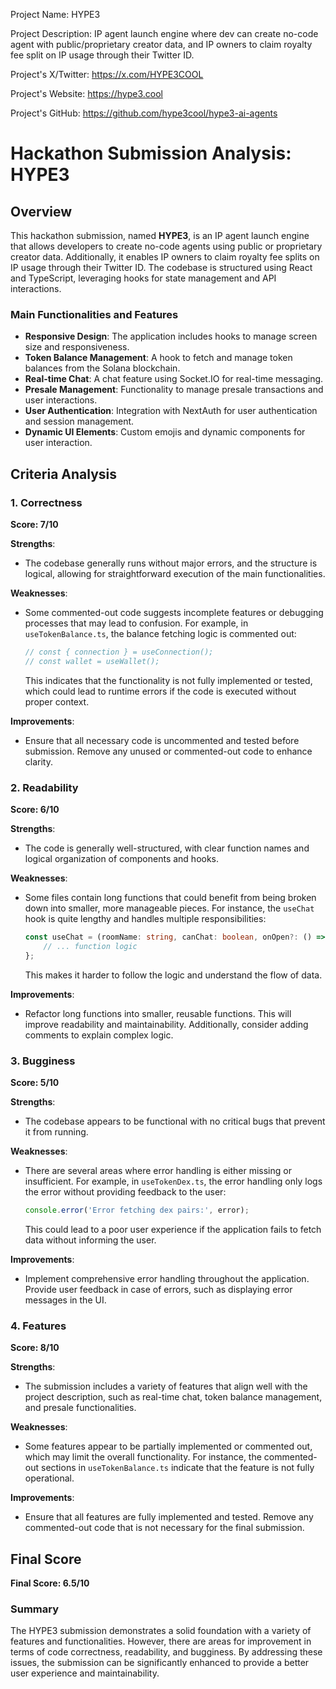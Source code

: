 
Project Name: HYPE3


Project Description: IP agent launch engine where dev can create no-code agent with public/proprietary creator data, and IP owners to claim royalty fee split on IP usage through their Twitter ID.


Project's X/Twitter: https://x.com/HYPE3COOL


Project's Website: https://hype3.cool


Project's GitHub: https://github.com/hype3cool/hype3-ai-agents






# Hackathon Submission Analysis: HYPE3

## Overview
This hackathon submission, named **HYPE3**, is an IP agent launch engine that allows developers to create no-code agents using public or proprietary creator data. Additionally, it enables IP owners to claim royalty fee splits on IP usage through their Twitter ID. The codebase is structured using React and TypeScript, leveraging hooks for state management and API interactions.

### Main Functionalities and Features
- **Responsive Design**: The application includes hooks to manage screen size and responsiveness.
- **Token Balance Management**: A hook to fetch and manage token balances from the Solana blockchain.
- **Real-time Chat**: A chat feature using Socket.IO for real-time messaging.
- **Presale Management**: Functionality to manage presale transactions and user interactions.
- **User Authentication**: Integration with NextAuth for user authentication and session management.
- **Dynamic UI Elements**: Custom emojis and dynamic components for user interaction.

## Criteria Analysis

### 1. Correctness
**Score: 7/10**

**Strengths**:
- The codebase generally runs without major errors, and the structure is logical, allowing for straightforward execution of the main functionalities.

**Weaknesses**:
- Some commented-out code suggests incomplete features or debugging processes that may lead to confusion. For example, in `useTokenBalance.ts`, the balance fetching logic is commented out:
  ```typescript
  // const { connection } = useConnection();
  // const wallet = useWallet();
  ```
  This indicates that the functionality is not fully implemented or tested, which could lead to runtime errors if the code is executed without proper context.

**Improvements**:
- Ensure that all necessary code is uncommented and tested before submission. Remove any unused or commented-out code to enhance clarity.

### 2. Readability
**Score: 6/10**

**Strengths**:
- The code is generally well-structured, with clear function names and logical organization of components and hooks.

**Weaknesses**:
- Some files contain long functions that could benefit from being broken down into smaller, more manageable pieces. For instance, the `useChat` hook is quite lengthy and handles multiple responsibilities:
  ```typescript
  const useChat = (roomName: string, canChat: boolean, onOpen?: () => void, onClose?: () => void, onMessageReceived?: (message: Message) => void, onRecentMessagesReceived?: () => void, onListenerDisconnect?: (username: string, isMine: boolean) => void) => {
      // ... function logic
  };
  ```
  This makes it harder to follow the logic and understand the flow of data.

**Improvements**:
- Refactor long functions into smaller, reusable functions. This will improve readability and maintainability. Additionally, consider adding comments to explain complex logic.

### 3. Bugginess
**Score: 5/10**

**Strengths**:
- The codebase appears to be functional with no critical bugs that prevent it from running.

**Weaknesses**:
- There are several areas where error handling is either missing or insufficient. For example, in `useTokenDex.ts`, the error handling only logs the error without providing feedback to the user:
  ```typescript
  console.error('Error fetching dex pairs:', error);
  ```
  This could lead to a poor user experience if the application fails to fetch data without informing the user.

**Improvements**:
- Implement comprehensive error handling throughout the application. Provide user feedback in case of errors, such as displaying error messages in the UI.

### 4. Features
**Score: 8/10**

**Strengths**:
- The submission includes a variety of features that align well with the project description, such as real-time chat, token balance management, and presale functionalities.

**Weaknesses**:
- Some features appear to be partially implemented or commented out, which may limit the overall functionality. For instance, the commented-out sections in `useTokenBalance.ts` indicate that the feature is not fully operational.

**Improvements**:
- Ensure that all features are fully implemented and tested. Remove any commented-out code that is not necessary for the final submission.

## Final Score
**Final Score: 6.5/10**

### Summary
The HYPE3 submission demonstrates a solid foundation with a variety of features and functionalities. However, there are areas for improvement in terms of code correctness, readability, and bugginess. By addressing these issues, the submission can be significantly enhanced to provide a better user experience and maintainability.